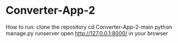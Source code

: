 # Converter-App-2

How to run:
clone the repository
cd Converter-App-2-main
python manage.py runserver
open http://127.0.0.1:8000/ in your browser
